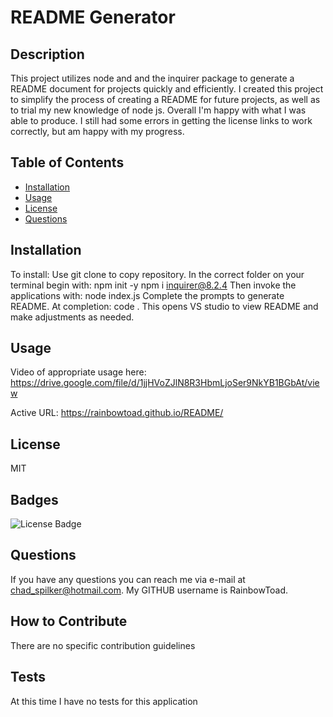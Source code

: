 # README Generator

  ## Description
  
 This project utilizes node and and the inquirer package to generate a README document for projects quickly and efficiently. I created this project to simplify the process of creating a README for future projects, as well as to trial my new knowledge of node js. Overall I'm happy with what I was able to produce. I still had some errors in getting the license links to work correctly, but am happy with my progress. 

  
  ## Table of Contents
  
  - [Installation](#installation)
  - [Usage](#usage)
  - [License](#license)
  - [Questions](#questions)
  
  
  ## Installation
  
To install: Use git clone to copy repository. 
In the correct folder on your terminal begin with: 
npm init -y 
npm i inquirer@8.2.4 
Then invoke the applications with: node index.js Complete the prompts to generate README.
At completion:
code .
This opens VS studio to view README and make adjustments as needed.

  ## Usage
  
  Video of appropriate usage here: https://drive.google.com/file/d/1jjHVoZJlN8R3HbmLjoSer9NkYB1BGbAt/view

  Active URL: https://rainbowtoad.github.io/README/

  
  
  ## License

  MIT
  
  ## Badges
  
  ![License Badge](https://shields.io/badge/license-MIT-green)
  
  ## Questions

  If you have any questions you can reach me via e-mail at chad_spilker@hotmail.com. My GITHUB username is RainbowToad.
  
  ## How to Contribute
  
 There are no specific contribution guidelines
  
  ## Tests
  
  At this time I have no tests for this application

